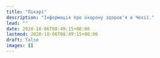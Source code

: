 ```yaml
---
title: "Лікарі"
description: "Інформація про охорону здоров'я в Чехії."
lead: ""
date: 2020-10-06T08:49:15+00:00
lastmod: 2020-10-06T08:49:15+00:00
draft: false
images: []
---
```

